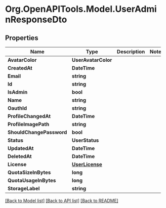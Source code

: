 # Org.OpenAPITools.Model.UserAdminResponseDto

## Properties

Name | Type | Description | Notes
------------ | ------------- | ------------- | -------------
**AvatarColor** | **UserAvatarColor** |  | 
**CreatedAt** | **DateTime** |  | 
**Email** | **string** |  | 
**Id** | **string** |  | 
**IsAdmin** | **bool** |  | 
**Name** | **string** |  | 
**OauthId** | **string** |  | 
**ProfileChangedAt** | **DateTime** |  | 
**ProfileImagePath** | **string** |  | 
**ShouldChangePassword** | **bool** |  | 
**Status** | **UserStatus** |  | 
**UpdatedAt** | **DateTime** |  | 
**DeletedAt** | **DateTime** |  | 
**License** | [**UserLicense**](UserLicense.md) |  | 
**QuotaSizeInBytes** | **long** |  | 
**QuotaUsageInBytes** | **long** |  | 
**StorageLabel** | **string** |  | 

[[Back to Model list]](../../README.md#documentation-for-models) [[Back to API list]](../../README.md#documentation-for-api-endpoints) [[Back to README]](../../README.md)

